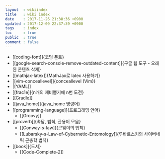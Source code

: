 ```yaml
---
layout  : wikiindex
title   : wiki index
date    : 2017-11-26 21:38:36 +0900
updated : 2017-12-09 22:37:39 +0900
tags    : index
toc     : true
public  : true
comment : false
---
```


* [[coding-font]]{코딩 폰트}
* [[google-search-console-remove-outdated-content]]{구글 웹 도구 - 오래된 콘텐츠 삭제}
* [[mathjax-latex]]{MathJax로 latex 사용하기}
* [[vim-conceallevel]]{conceallevel (Vim)}
* [[YAML]]
* [[frac1e]]{n개의 제비뽑기에 n번 도전}
* [[Gradle]]
* [[java_home]]{java_home 명령어}
* [[programming-language]]{프로그래밍 언어}
    * [[Groovy]]
* [[proverb]]{속담, 법칙, 관용어 모음}
    * [[Conway-s-law]]{콘웨이의 법칙}
    * [[Lubarsky-s-Law-of-Cybernetic-Entomology]]{루바르스키의 사이버네틱 곤충학 법칙}
* [[book]]{도서}
    * [[Code-Complete-2]]
